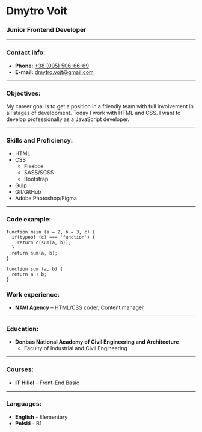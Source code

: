 # Dmytro Voit

### Junior Frontend Developer
----
### Contact ihfo:

* __Phone:__ [+38 (095) 506-66-69](tel:+380955066669)
* __E-mail:__ [dmytro.vojt@gmail.com](mailto:dmytro.vojt@gmail.com)

----

### Objectives:

My career goal is to get a position in a friendly team with full involvement in all stages of development. Today I work with HTML and CSS. I want to develop professionally as a JavaScript developer.

----

### Skills and Proficiency:

* HTML
* CSS
  + Flexbox
  + SASS/SCSS
  + Bootstrap
* Gulp
* Git/GitHub
* Adobe Photoshop/Figma

----

### Code example:

```
function main (a = 2, b = 3, c) { 
  if(typeof (c) === 'function') {
    return c(sum(a, b));
  }
  return sum(a, b);
}

function sum (a, b) { 
  return a + b; 
}
```

### Work experience:

* __NAVI Agency__ – HTML/CSS coder, Content manager

----

### Education:

* **Donbas National Academy of Civil Engineering and Architecture**
  + Faculty of Industrial and Civil Engineering

----

### Courses:

* **IT Hillel** - Front-End Basic

----

### Languages:

* **English** - Elementary
* **Polski** - B1
